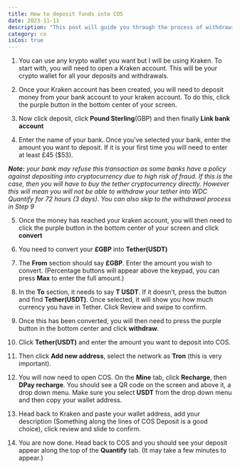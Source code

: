 ```yaml
---
title: How to deposit funds into COS
date: 2023-11-11
description: "This post will guide you through the process of withdrawing some or all of your Kraken balance into your COS account."
category: co
isCos: true
---
```


1. You can use any krypto wallet you want but I will be using Kraken. To start with, you will need to open a Kraken account. This will be your crypto wallet for all your deposits and withdrawals.

2. Once your Kraken account has been created, you will need to deposit money from your bank account to your kraken account. To do this, click the purple button in the bottom center of your screen.

3. Now click deposit, click **Pound Sterling**(GBP) and then finally **Link bank account**

4. Enter the name of your bank. Once you’ve selected your bank, enter the amount you want to deposit. If it is your first time you will need to enter at least £45 ($53).

_**Note:** your bank may refuse this transaction as some banks have a policy against depositing into cryptocurrency due to high risk of fraud. If this is the case, then you will have to buy the tether cryptocurrency directly. However this will mean you will not be able to withdraw your tether into WDC Quantify for 72 hours (3 days). You can also skip to the withdrawal process in Step 9_

5. Once the money has reached your kraken account, you will then need to click the purple button in the bottom center of your screen and click **convert**

6. You need to convert your **£GBP** into **Tether(USDT)**

7. The **From** section should say **£GBP**. Enter the amount you wish to convert. (Percentage buttons will appear above the keypad, you can press **Max** to enter the full amount.)

8. In the **To** section, it needs to say **T USDT**. If it doesn’t, press the button and find **Tether(USDT)**. Once selected, it will show you how much currency you have in Tether. Click Review and swipe to confirm.

9. Once this has been converted, you will then need to press the purple button in the bottom center and click **withdraw**.

10. Click **Tether(USDT)** and enter the amount you want to deposit into COS.
 
11. Then click **Add new address**, select the network as **Tron** (this is very important).

12. You will now need to open COS. On the **Mine** tab, click **Recharge**, then **DPay recharge**. You should see a QR code on the screen and above it, a drop down menu. Make sure you select **USDT** from the drop down menu and then copy your wallet address.

13. Head back to Kraken and paste your wallet address, add your description (Something along the lines of COS Deposit is a good choice), click review and slide to confirm.

14. You are now done. Head back to COS and you should see your deposit appear along the top of the **Quantify** tab. (It may take a few minutes to appear.)
